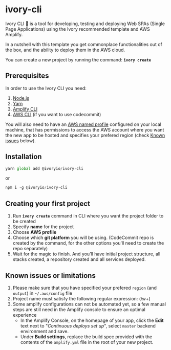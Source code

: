 # ivory-cli
Ivory CLI 🐘 is a tool for developing, testing and deploying Web SPAs (Single Page Applications) using the Ivory recommended template and AWS Amplify.

In a nutshell with this template you get commonplace functionalities out of the box, and the ability to deploy them in the AWS cloud.

You can create a new project by running the command: **`ivory create`**


## Prerequisites
In order to use the Ivory CLI you need:
1. [Node.js](https://nodejs.org/en/)
2. [Yarn](https://classic.yarnpkg.com/en/docs/install#mac-stable)
3. [Amplify CLI](https://docs.amplify.aws/cli/start/install)
4. [AWS CLI](https://aws.amazon.com/cli/) (if you want to use codecommit)

You will also need to have an [AWS named profile](https://docs.aws.amazon.com/cli/latest/userguide/cli-configure-profiles.html) configured on your local machine, that has permissions to access the AWS account where you want the new app to be hosted and specifies your prefered region (check [Known issues](#known-issues-or-limitations) below).


## Installation

```javascript
yarn global add @ivoryio/ivory-cli
```
or
```javascript
npm i -g @ivoryio/ivory-cli
```

## Creating your first project
1. Run **`ivory create`** command in CLI where you want the project folder to be created
1. Specify **name** for the project
1. Choose **AWS profile**
1. Choose which **git platform** you will be using. (CodeCommit repo is created by the command, for the other options you'll need to create the repo separately)
1. Wait for the magic to finish. And you’ll have initial project structure, all stacks created, a repository created and all services deployed.


## Known issues or limitations

1. Please make sure that you have specified your prefered `region` (and `output`) in `~/.aws/config` file
1. Project name must satisfy the following regular expression: (\w+)
1. Some amplify configurations can not be automated yet, so a few manual steps are still need in the Amplify console to ensure an optimal experience
    * In the Amplify Console, on the homepage of your app, click the **Edit** text next to "*Continuous deploys set up*", select `master` backend environment and save.
    * Under **Build settings**, replace the build spec provided with the contents of the `amplify.yml` file in the root of your new project.
